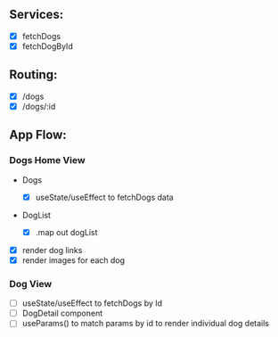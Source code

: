 ## Services:

- [x] fetchDogs
- [x] fetchDogById

## Routing:

- [x] /dogs
- [x] /dogs/:id

## App Flow:

### Dogs Home View

- Dogs

  - [x] useState/useEffect to fetchDogs data

- DogList
  - [x] .map out dogList
- [x] render dog links
- [x] render images for each dog

### Dog View

- [ ] useState/useEffect to fetchDogs by Id
- [ ] DogDetail component
- [ ] useParams() to match params by id to render individual dog details
